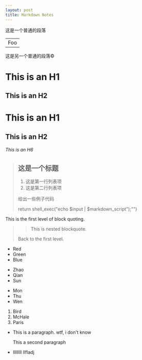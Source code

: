 ```yaml
---
layout: post
title: Markdown Notes
---
```


这是一个普通的段落

<table>
    <tr>
        <td>Foo</td>
    </tr>
</table>

这是另一个普通的段落&copy;

This is an H1
=

This is an H2
-

# This is an H1

## This is an H2

###### This is an H6

> ## 这是一个标题
>
> 1. 这是第一行列表项
> 2. 这是第二行列表项
>
> 给出一些例子代码
>
> return shell_exec("echo $input | $markdown_script");"")

This is the first level of block quoting.

>
>> This is nested blockquote.
>
> Back to the first level.

* Red
* Green
* Blue

+ Zhao
+ Qian
+ Sun

- Mon
- Thu
- Wen

1. Bird
2. McHale
3. Paris

+   This is a paragraph.
    wtf, i don't know 

    This a second paragraph

+    llllllll
     llfladj
